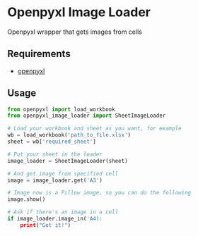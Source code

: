 # Openpyxl Image Loader

Openpyxl wrapper that gets images from cells

## Requirements

* [openpyxl](https://pypi.org/project/openpyxl/)

## Usage

```python
from openpyxl import load_workbook
from openpyxl_image_loader import SheetImageLoader

# Load your workbook and sheet as you want, for example
wb = load_workbook('path_to_file.xlsx')
sheet = wb['required_sheet']

# Put your sheet in the loader
image_loader = SheetImageLoader(sheet)

# And get image from specified cell
image = image_loader.get('A3')

# Image now is a Pillow image, so you can do the following
image.show()

# Ask if there's an image in a cell
if image_loader.image_in('A4):
    print("Got it!")

```
